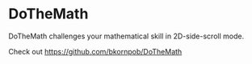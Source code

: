 # DoTheMath
DoTheMath challenges your mathematical skill in 2D-side-scroll mode.

Check out https://github.com/bkornpob/DoTheMath
